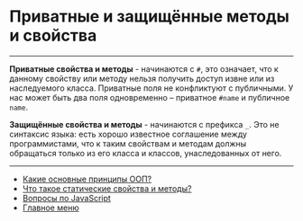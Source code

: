 # Приватные и защищённые методы и свойства

---

**Приватные свойства и методы** - начинаются с `#`, это означает, что к данному свойству или методу нельзя получить доступ извне или из наследуемого класса. Приватные поля не конфликтуют с публичными. У нас может быть два поля одновременно – приватное `#name` и публичное `name`.

**Защищённые свойства и методы** - начинаются с префикса `_`. Это не синтаксис языка: есть хорошо известное соглашение между программистами, что к таким свойствам и методам должны обращаться только из его класса и классов, унаследованных от него.

---

- [Какие основные принципы ООП?](./principles.md)
- [Что такое статические свойства и методы?](./static.md)
- [Вопросы по JavaScript](../javaScript.md)
- [Главное меню](../../README.md)
